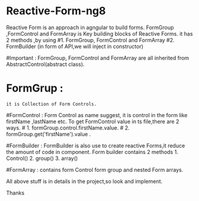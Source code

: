 
# Reactive-Form-ng8
Reactive Form is an approach in agngular to build forms.
FormGroup ,FormControl and FormArray is Key building blocks of Reactive Forms.
it has 2 methods ,by using 
#1. FormGroup, FormControl and FormArray
#2. FormBuilder (in form of API,we will inject in constructor)


#Important :
FormGroup, FormControl and FormArray are all inherited from AbstractControl(abstract class).


# FormGrup :
    it is Collection of Form Controls.
    
#FormControl : 
     Form Control as name suggest, it is control in the form like firstName ,lastName etc.
     To get FormControl value in ts file,there are 2 ways.
     # 1. formGroup.control.firstName.value.
     # 2. formGroup.get('firstName').value .

#FormBuilder : FormBuilder is also use to create reactive Forms,it reduce the amount of code in component.
              Form builder contains 2 methods
              1. Control()
              2. group()
              3. array() 
              
  #FormArray : 
  contains 
  form Control
  form group and nested Form arrays.
  
  
 All above stuff is in details in the project,so look and implement.
 
 Thanks
     
     
    

